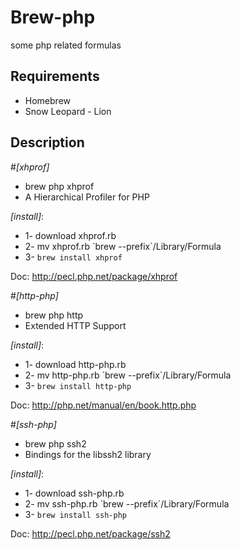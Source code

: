 # Brew-php
some php related formulas

## Requirements

* Homebrew
* Snow Leopard - Lion

## Description

#_[xhprof]_

* brew php xhprof
* A Hierarchical Profiler for PHP

_[install]_:

* 1- download xhprof.rb
* 2- mv xhprof.rb \`brew --prefix\`/Library/Formula
* 3- `brew install xhprof`

Doc:
http://pecl.php.net/package/xhprof


#_[http-php]_

* brew php http
* Extended HTTP Support

_[install]_:

* 1- download http-php.rb
* 2- mv http-php.rb \`brew --prefix\`/Library/Formula
* 3- `brew install http-php`

Doc:
http://php.net/manual/en/book.http.php


#_[ssh-php]_

* brew php ssh2
* Bindings for the libssh2 library

_[install]_:

* 1- download ssh-php.rb
* 2- mv ssh-php.rb \`brew --prefix\`/Library/Formula
* 3- `brew install ssh-php`

Doc:
http://pecl.php.net/package/ssh2
